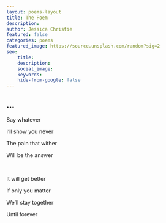 ```yaml
---
layout: poems-layout
title: The Poem
description:
author: Jessica Christie
featured: false
categories: poems
featured_image: https://source.unsplash.com/random?sig=2
seo:
    title:
    description:
    social_image:
    keywords:
    hide-from-google: false
---
```

## …

Say whatever

I’ll show you never

The pain that wither

Will be the answer

&nbsp;

It will get better

If only you matter

We’ll stay together

Until forever

&nbsp;
